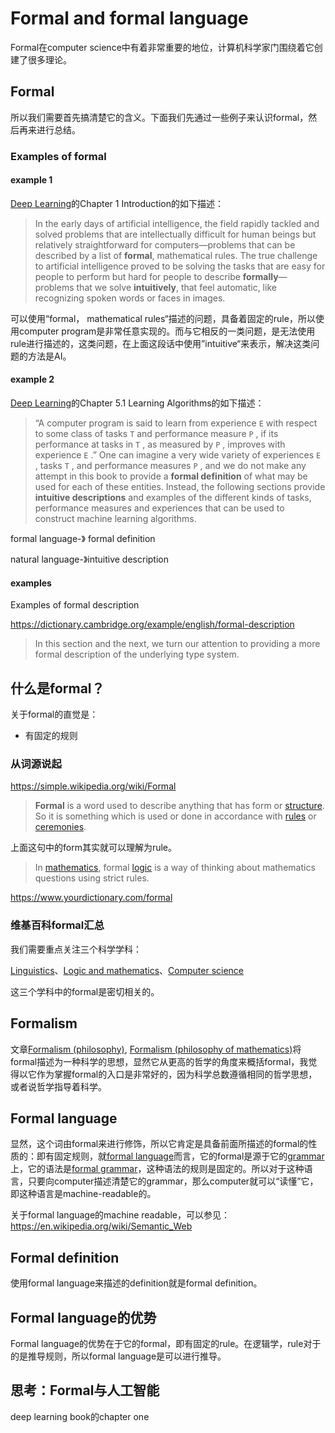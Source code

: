 # Formal and formal language

Formal在computer science中有着非常重要的地位，计算机科学家门围绕着它创建了很多理论。

## Formal

所以我们需要首先搞清楚它的含义。下面我们先通过一些例子来认识formal，然后再来进行总结。

### Examples of formal 

#### example 1

[Deep Learning](http://www.deeplearningbook.org/front_matter.pdf)的Chapter 1 Introduction的如下描述：

> In the early days of artificial intelligence, the field rapidly tackled and solved problems that are intellectually difficult for human beings but relatively straightforward for computers—problems that can be described by a list of **formal**, mathematical rules. The true challenge to artificial intelligence proved to be solving the tasks that are easy for people to perform but hard for people to describe
> **formally**—problems that we solve **intuitively**, that feel automatic, like recognizing spoken words or faces in images.

可以使用“formal， mathematical rules“描述的问题，具备着固定的rule，所以使用computer program是非常任意实现的。而与它相反的一类问题，是无法使用rule进行描述的，这类问题，在上面这段话中使用”intuitive“来表示，解决这类问题的方法是AI。

#### example 2

[Deep Learning](http://www.deeplearningbook.org/front_matter.pdf)的Chapter 5.1 Learning Algorithms的如下描述：

>  “A computer program is said to learn from experience `E` with respect to some class of tasks `T` and performance measure `P` , if its performance at tasks in `T` , as measured by `P` , improves with experience `E` .” One can imagine a very wide variety of experiences `E` , tasks `T` , and performance measures `P` , and we do not make any attempt in this book to provide a **formal definition** of what may be used for each of these entities. Instead, the following sections provide **intuitive descriptions** and examples of the different kinds of tasks, performance measures and experiences that can be used to construct machine learning algorithms.

formal language-》 formal definition

natural language-》intuitive description

#### examples

Examples of formal description

https://dictionary.cambridge.org/example/english/formal-description

> In this section and the next, we turn our attention to providing a more formal description of the underlying type system.



## 什么是formal？

关于formal的直觉是：

- 有固定的规则

### 从词源说起

https://simple.wikipedia.org/wiki/Formal

> **Formal** is a word used to describe anything that has form or [structure](https://simple.wikipedia.org/wiki/Structure). So it is something which is used or done in accordance with [rules](https://simple.wikipedia.org/wiki/Rule) or [ceremonies](https://simple.wikipedia.org/wiki/Ceremony).

上面这句中的form其实就可以理解为rule。

> In [mathematics](https://simple.wikipedia.org/wiki/Mathematics), formal [logic](https://simple.wikipedia.org/wiki/Logic) is a way of thinking about mathematics questions using strict rules.



https://www.yourdictionary.com/formal



### 维基百科formal汇总

我们需要重点关注三个科学学科：

[Linguistics](https://en.wikipedia.org/wiki/Formal#Linguistics)、[Logic and mathematics](https://en.wikipedia.org/wiki/Formal#Logic_and_mathematics)、[Computer science](https://en.wikipedia.org/wiki/Formal#Computer_science)

这三个学科中的formal是密切相关的。

## Formalism 

文章[Formalism (philosophy)](https://en.wikipedia.org/wiki/Formalism_(philosophy)), [Formalism (philosophy of mathematics)](https://en.wikipedia.org/wiki/Formalism_(philosophy_of_mathematics))将formal描述为一种科学的思想，显然它从更高的哲学的角度来概括formal，我觉得以它作为掌握formal的入口是非常好的，因为科学总数遵循相同的哲学思想，或者说哲学指导着科学。

## Formal language

显然，这个词由formal来进行修饰，所以它肯定是具备前面所描述的formal的性质的：即有固定规则，就[formal language](https://en.wikipedia.org/wiki/Formal_language)而言，它的formal是源于它的[grammar](https://en.wikipedia.org/wiki/Grammar)上，它的语法是[formal grammar](https://en.wikipedia.org/wiki/Formal_grammar)，这种语法的规则是固定的。所以对于这种语言，只要向computer描述清楚它的grammar，那么computer就可以“读懂”它，即这种语言是machine-readable的。

关于formal language的machine readable，可以参见：https://en.wikipedia.org/wiki/Semantic_Web

## Formal definition

使用formal language来描述的definition就是formal definition。



## Formal language的优势

Formal language的优势在于它的formal，即有固定的rule。在逻辑学，rule对于的是推导规则，所以formal language是可以进行推导。





## 思考：Formal与人工智能

deep learning book的chapter one